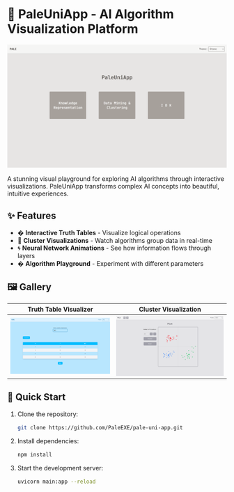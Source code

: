 # 🌌 PaleUniApp - AI Algorithm Visualization Platform

![PaleUniApp Banner](gh_imgs/Home.png)

A stunning visual playground for exploring AI algorithms through interactive visualizations. PaleUniApp transforms complex AI concepts into beautiful, intuitive experiences.

## ✨ Features

- � **Interactive Truth Tables** - Visualize logical operations
- 🌠 **Cluster Visualizations** - Watch algorithms group data in real-time
- 🌀 **Neural Network Animations** - See how information flows through layers
- � **Algorithm Playground** - Experiment with different parameters

## 🖼️ Gallery

| Truth Table Visualizer         | Cluster Visualization           |
| ------------------------------ | ------------------------------- |
| ![Truth Table](gh_imgs/TT.png) | ![Cluster](gh_imgs/Cluster.png) |

## 🚀 Quick Start

1. Clone the repository:

   ```bash
   git clone https://github.com/PaleEXE/pale-uni-app.git
   ```

2. Install dependencies:

   ```bash
   npm install
   ```

3. Start the development server:
   ```bash
   uvicorn main:app --reload
   ```
